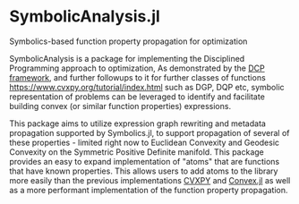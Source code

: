 # SymbolicAnalysis.jl

Symbolics-based function property propagation for optimization

SymbolicAnalysis is a package for implementing the Disciplined Programming approach to optimization,
As demonstrated by the [DCP framework](https://dcp.stanford.edu/), and further followups to it for further classes of
functions https://www.cvxpy.org/tutorial/index.html such as DGP, DQP etc, symbolic representation of problems can be leveraged
to identify and facilitate building convex (or similar function properties) expressions.

This package aims to utilize expression graph rewriting and metadata propagation supported by Symbolics.jl, to support 
propagation of several of these properties - limited right now to Euclidean Convexity and Geodesic Convexity on the Symmetric 
Positive Definite manifold. This package provides an easy to expand implementation of "atoms" that are functions that have known properties. This allows users to add atoms to the library more easily than the previous 
implementations [CVXPY](https://www.cvxpy.org/index.html) and [Convex.jl](https://github.com/jump-dev/Convex.jl) as well as a more performant implementation of the function property propagation. 
